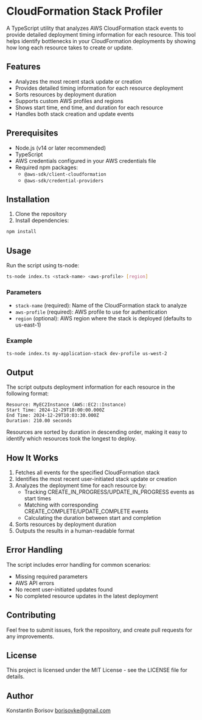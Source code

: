 # CloudFormation Stack Profiler

A TypeScript utility that analyzes AWS CloudFormation stack events to provide detailed deployment timing information for each resource. This tool helps identify bottlenecks in your CloudFormation deployments by showing how long each resource takes to create or update.

## Features

- Analyzes the most recent stack update or creation
- Provides detailed timing information for each resource deployment
- Sorts resources by deployment duration
- Supports custom AWS profiles and regions
- Shows start time, end time, and duration for each resource
- Handles both stack creation and update events

## Prerequisites

- Node.js (v14 or later recommended)
- TypeScript
- AWS credentials configured in your AWS credentials file
- Required npm packages:
  - `@aws-sdk/client-cloudformation`
  - `@aws-sdk/credential-providers`

## Installation

1. Clone the repository
2. Install dependencies:
```bash
npm install
```

## Usage

Run the script using ts-node:

```bash
ts-node index.ts <stack-name> <aws-profile> [region]
```

### Parameters

- `stack-name` (required): Name of the CloudFormation stack to analyze
- `aws-profile` (required): AWS profile to use for authentication
- `region` (optional): AWS region where the stack is deployed (defaults to us-east-1)

### Example

```bash
ts-node index.ts my-application-stack dev-profile us-west-2
```

## Output

The script outputs deployment information for each resource in the following format:

```
Resource: MyEC2Instance (AWS::EC2::Instance)
Start Time: 2024-12-29T10:00:00.000Z
End Time: 2024-12-29T10:03:30.000Z
Duration: 210.00 seconds
```

Resources are sorted by duration in descending order, making it easy to identify which resources took the longest to deploy.

## How It Works

1. Fetches all events for the specified CloudFormation stack
2. Identifies the most recent user-initiated stack update or creation
3. Analyzes the deployment time for each resource by:
   - Tracking CREATE_IN_PROGRESS/UPDATE_IN_PROGRESS events as start times
   - Matching with corresponding CREATE_COMPLETE/UPDATE_COMPLETE events
   - Calculating the duration between start and completion
4. Sorts resources by deployment duration
5. Outputs the results in a human-readable format

## Error Handling

The script includes error handling for common scenarios:
- Missing required parameters
- AWS API errors
- No recent user-initiated updates found
- No completed resource updates in the latest deployment

## Contributing

Feel free to submit issues, fork the repository, and create pull requests for any improvements.

## License

This project is licensed under the MIT License - see the LICENSE file for details.

## Author

Konstantin Borisov borisovke@gmail.com